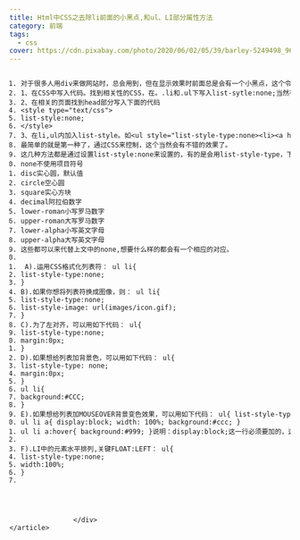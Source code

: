 ```yaml
---
title: Html中CSS之去除li前面的小黑点,和ul、LI部分属性方法
category: 前端
tags:
  - css
cover: https://cdn.pixabay.com/photo/2020/06/02/05/39/barley-5249498_960_720.jpg
---
```


<article class="baidu_pl">
                <div id="article_content" class="article_content clearfix">
                                    <link rel="stylesheet" href="https://csdnimg.cn/release/phoenix/template/css/ck_htmledit_views-d284373521.css">
                                        <link rel="stylesheet" href="https://csdnimg.cn/release/phoenix/template/css/ck_htmledit_views-d284373521.css">
                <div class="htmledit_views" id="content_views">

<pre><code class="language-css hljs"><ol class="hljs-ln" style="width:1237px"><li><div class="hljs-ln-numbers"><div class="hljs-ln-line hljs-ln-n" data-line-number="1"></div></div><div class="hljs-ln-code"><div class="hljs-ln-line">对于很多人用<span class="hljs-selector-tag">div</span>来做网站时，总会用到，但在显示效果时前面总是会有一个小黑点，这个令很多人头痛，但又找不到要源，其它我们可以用以下方法来清除。</div></div></li><li><div class="hljs-ln-numbers"><div class="hljs-ln-line hljs-ln-n" data-line-number="2"></div></div><div class="hljs-ln-code"><div class="hljs-ln-line">1、在<span class="hljs-selector-tag">CSS</span>中写入代码。找到相关性的<span class="hljs-selector-tag">CSS</span>，在。<span class="hljs-selector-class">.li</span>和<span class="hljs-selector-class">.ul</span>下写入<span class="hljs-selector-tag">list-sytle</span><span class="hljs-selector-pseudo">:none</span>;当然有的会这样来写<span class="hljs-selector-tag">list-style-type</span><span class="hljs-selector-pseudo">:none</span>, 这种写法特别是在一些<span class="hljs-selector-tag">CMS</span>中最常见。</div></div></li><li><div class="hljs-ln-numbers"><div class="hljs-ln-line hljs-ln-n" data-line-number="3"></div></div><div class="hljs-ln-code"><div class="hljs-ln-line">2、在相关的页面找到<span class="hljs-selector-tag">head</span>部分写入下面的代码</div></div></li><li><div class="hljs-ln-numbers"><div class="hljs-ln-line hljs-ln-n" data-line-number="4"></div></div><div class="hljs-ln-code"><div class="hljs-ln-line">&lt;<span class="hljs-selector-tag">style</span> <span class="hljs-selector-tag">type</span>="<span class="hljs-selector-tag">text</span>/<span class="hljs-selector-tag">css</span>"&gt;</div></div></li><li><div class="hljs-ln-numbers"><div class="hljs-ln-line hljs-ln-n" data-line-number="5"></div></div><div class="hljs-ln-code"><div class="hljs-ln-line"><span class="hljs-selector-tag">list-style</span><span class="hljs-selector-pseudo">:none</span>;</div></div></li><li><div class="hljs-ln-numbers"><div class="hljs-ln-line hljs-ln-n" data-line-number="6"></div></div><div class="hljs-ln-code"><div class="hljs-ln-line">&lt;/<span class="hljs-selector-tag">style</span>&gt;</div></div></li><li><div class="hljs-ln-numbers"><div class="hljs-ln-line hljs-ln-n" data-line-number="7"></div></div><div class="hljs-ln-code"><div class="hljs-ln-line">3、在<span class="hljs-selector-tag">li</span>,<span class="hljs-selector-tag">ul</span>内加入<span class="hljs-selector-tag">list-style</span>。如&lt;<span class="hljs-selector-tag">ul</span> <span class="hljs-selector-tag">style</span>="<span class="hljs-selector-tag">list-style-type</span><span class="hljs-selector-pseudo">:none</span>&gt;&lt;<span class="hljs-selector-tag">li</span>&gt;&lt;<span class="hljs-selector-tag">a</span> <span class="hljs-selector-tag">herf</span>="<span class="hljs-selector-tag">http</span>://<span class="hljs-selector-tag">blog</span><span class="hljs-selector-class">.csdn</span><span class="hljs-selector-class">.net</span>/<span class="hljs-selector-tag">business122</span>"&gt;我的博客&lt;/<span class="hljs-selector-tag">a</span>&gt;&lt;/<span class="hljs-selector-tag">li</span>&gt;&lt; /<span class="hljs-selector-tag">ul</span>&gt; 当然这种是很麻烦的了。</div></div></li><li><div class="hljs-ln-numbers"><div class="hljs-ln-line hljs-ln-n" data-line-number="8"></div></div><div class="hljs-ln-code"><div class="hljs-ln-line">最简单的就是第一种了，通过<span class="hljs-selector-tag">CSS</span>来控制，这个当然会有不错的效果了。</div></div></li><li><div class="hljs-ln-numbers"><div class="hljs-ln-line hljs-ln-n" data-line-number="9"></div></div><div class="hljs-ln-code"><div class="hljs-ln-line">这几种方法都是通过设置<span class="hljs-selector-tag">list-style</span><span class="hljs-selector-pseudo">:none</span>来设置的，有的是会用<span class="hljs-selector-tag">list-style-type</span>，下面我们来看一看它的属性.</div></div></li><li><div class="hljs-ln-numbers"><div class="hljs-ln-line hljs-ln-n" data-line-number="10"></div></div><div class="hljs-ln-code"><div class="hljs-ln-line"><span class="hljs-selector-tag">none</span>不使用项目符号</div></div></li><li><div class="hljs-ln-numbers"><div class="hljs-ln-line hljs-ln-n" data-line-number="11"></div></div><div class="hljs-ln-code"><div class="hljs-ln-line"><span class="hljs-selector-tag">disc</span>实心圆，默认值</div></div></li><li><div class="hljs-ln-numbers"><div class="hljs-ln-line hljs-ln-n" data-line-number="12"></div></div><div class="hljs-ln-code"><div class="hljs-ln-line"><span class="hljs-selector-tag">circle</span>空心圆</div></div></li><li><div class="hljs-ln-numbers"><div class="hljs-ln-line hljs-ln-n" data-line-number="13"></div></div><div class="hljs-ln-code"><div class="hljs-ln-line"><span class="hljs-selector-tag">square</span>实心方块</div></div></li><li><div class="hljs-ln-numbers"><div class="hljs-ln-line hljs-ln-n" data-line-number="14"></div></div><div class="hljs-ln-code"><div class="hljs-ln-line"><span class="hljs-selector-tag">decimal</span>阿拉伯数字</div></div></li><li><div class="hljs-ln-numbers"><div class="hljs-ln-line hljs-ln-n" data-line-number="15"></div></div><div class="hljs-ln-code"><div class="hljs-ln-line"><span class="hljs-selector-tag">lower-roman</span>小写罗马数字</div></div></li><li><div class="hljs-ln-numbers"><div class="hljs-ln-line hljs-ln-n" data-line-number="16"></div></div><div class="hljs-ln-code"><div class="hljs-ln-line"><span class="hljs-selector-tag">upper-roman</span>大写罗马数字</div></div></li><li><div class="hljs-ln-numbers"><div class="hljs-ln-line hljs-ln-n" data-line-number="17"></div></div><div class="hljs-ln-code"><div class="hljs-ln-line"><span class="hljs-selector-tag">lower-alpha</span>小写英文字母</div></div></li><li><div class="hljs-ln-numbers"><div class="hljs-ln-line hljs-ln-n" data-line-number="18"></div></div><div class="hljs-ln-code"><div class="hljs-ln-line"><span class="hljs-selector-tag">upper-alpha</span>大写英文字母</div></div></li><li><div class="hljs-ln-numbers"><div class="hljs-ln-line hljs-ln-n" data-line-number="19"></div></div><div class="hljs-ln-code"><div class="hljs-ln-line">这些都可以来代替上文中的<span class="hljs-selector-tag">none</span>,想要什么样的都会有一个相应的对应。</div></div></li><li><div class="hljs-ln-numbers"><div class="hljs-ln-line hljs-ln-n" data-line-number="20"></div></div><div class="hljs-ln-code"><div class="hljs-ln-line"> </div></div></li><li><div class="hljs-ln-numbers"><div class="hljs-ln-line hljs-ln-n" data-line-number="21"></div></div><div class="hljs-ln-code"><div class="hljs-ln-line"> <span class="hljs-selector-tag">A</span>).运用<span class="hljs-selector-tag">CSS</span>格式化列表符： <span class="hljs-selector-tag">ul</span> <span class="hljs-selector-tag">li</span>{</div></div></li><li><div class="hljs-ln-numbers"><div class="hljs-ln-line hljs-ln-n" data-line-number="22"></div></div><div class="hljs-ln-code"><div class="hljs-ln-line"><span class="hljs-attribute">list-style-type</span>:none;</div></div></li><li><div class="hljs-ln-numbers"><div class="hljs-ln-line hljs-ln-n" data-line-number="23"></div></div><div class="hljs-ln-code"><div class="hljs-ln-line">}</div></div></li><li><div class="hljs-ln-numbers"><div class="hljs-ln-line hljs-ln-n" data-line-number="24"></div></div><div class="hljs-ln-code"><div class="hljs-ln-line"><span class="hljs-selector-tag">B</span>).如果你想将列表符换成图像，则： <span class="hljs-selector-tag">ul</span> <span class="hljs-selector-tag">li</span>{</div></div></li><li><div class="hljs-ln-numbers"><div class="hljs-ln-line hljs-ln-n" data-line-number="25"></div></div><div class="hljs-ln-code"><div class="hljs-ln-line"><span class="hljs-attribute">list-style-type</span>:none;</div></div></li><li><div class="hljs-ln-numbers"><div class="hljs-ln-line hljs-ln-n" data-line-number="26"></div></div><div class="hljs-ln-code"><div class="hljs-ln-line"><span class="hljs-attribute">list-style-image</span>: <span class="hljs-built_in">url</span>(images/icon.gif);</div></div></li><li><div class="hljs-ln-numbers"><div class="hljs-ln-line hljs-ln-n" data-line-number="27"></div></div><div class="hljs-ln-code"><div class="hljs-ln-line">}</div></div></li><li><div class="hljs-ln-numbers"><div class="hljs-ln-line hljs-ln-n" data-line-number="28"></div></div><div class="hljs-ln-code"><div class="hljs-ln-line"><span class="hljs-selector-tag">C</span>).为了左对齐，可以用如下代码： <span class="hljs-selector-tag">ul</span>{</div></div></li><li><div class="hljs-ln-numbers"><div class="hljs-ln-line hljs-ln-n" data-line-number="29"></div></div><div class="hljs-ln-code"><div class="hljs-ln-line"><span class="hljs-attribute">list-style-type</span>:none;</div></div></li><li><div class="hljs-ln-numbers"><div class="hljs-ln-line hljs-ln-n" data-line-number="30"></div></div><div class="hljs-ln-code"><div class="hljs-ln-line"><span class="hljs-attribute">margin</span>:<span class="hljs-number">0px</span>;</div></div></li><li><div class="hljs-ln-numbers"><div class="hljs-ln-line hljs-ln-n" data-line-number="31"></div></div><div class="hljs-ln-code"><div class="hljs-ln-line">}</div></div></li><li><div class="hljs-ln-numbers"><div class="hljs-ln-line hljs-ln-n" data-line-number="32"></div></div><div class="hljs-ln-code"><div class="hljs-ln-line"><span class="hljs-selector-tag">D</span>).如果想给列表加背景色，可以用如下代码： <span class="hljs-selector-tag">ul</span>{</div></div></li><li><div class="hljs-ln-numbers"><div class="hljs-ln-line hljs-ln-n" data-line-number="33"></div></div><div class="hljs-ln-code"><div class="hljs-ln-line"><span class="hljs-attribute">list-style-type</span>: none;</div></div></li><li><div class="hljs-ln-numbers"><div class="hljs-ln-line hljs-ln-n" data-line-number="34"></div></div><div class="hljs-ln-code"><div class="hljs-ln-line"><span class="hljs-attribute">margin</span>:<span class="hljs-number">0px</span>;</div></div></li><li><div class="hljs-ln-numbers"><div class="hljs-ln-line hljs-ln-n" data-line-number="35"></div></div><div class="hljs-ln-code"><div class="hljs-ln-line">}</div></div></li><li><div class="hljs-ln-numbers"><div class="hljs-ln-line hljs-ln-n" data-line-number="36"></div></div><div class="hljs-ln-code"><div class="hljs-ln-line"><span class="hljs-selector-tag">ul</span> <span class="hljs-selector-tag">li</span>{</div></div></li><li><div class="hljs-ln-numbers"><div class="hljs-ln-line hljs-ln-n" data-line-number="37"></div></div><div class="hljs-ln-code"><div class="hljs-ln-line"><span class="hljs-attribute">background</span>:<span class="hljs-number">#CCC</span>;</div></div></li><li><div class="hljs-ln-numbers"><div class="hljs-ln-line hljs-ln-n" data-line-number="38"></div></div><div class="hljs-ln-code"><div class="hljs-ln-line">}</div></div></li><li><div class="hljs-ln-numbers"><div class="hljs-ln-line hljs-ln-n" data-line-number="39"></div></div><div class="hljs-ln-code"><div class="hljs-ln-line"><span class="hljs-selector-tag">E</span>).如果想给列表加<span class="hljs-selector-tag">MOUSEOVER</span>背景变色效果，可以用如下代码： <span class="hljs-selector-tag">ul</span>{ <span class="hljs-attribute">list-style-type</span>: none; <span class="hljs-attribute">margin</span>:<span class="hljs-number">0px</span>; }</div></div></li><li><div class="hljs-ln-numbers"><div class="hljs-ln-line hljs-ln-n" data-line-number="40"></div></div><div class="hljs-ln-code"><div class="hljs-ln-line"><span class="hljs-selector-tag">ul</span> <span class="hljs-selector-tag">li</span> <span class="hljs-selector-tag">a</span>{ <span class="hljs-attribute">display</span>:block; <span class="hljs-attribute">width</span>: <span class="hljs-number">100%</span>; <span class="hljs-attribute">background</span>:<span class="hljs-number">#ccc</span>; }</div></div></li><li><div class="hljs-ln-numbers"><div class="hljs-ln-line hljs-ln-n" data-line-number="41"></div></div><div class="hljs-ln-code"><div class="hljs-ln-line"><span class="hljs-selector-tag">ul</span> <span class="hljs-selector-tag">li</span> <span class="hljs-selector-tag">a</span><span class="hljs-selector-pseudo">:hover</span>{ <span class="hljs-attribute">background</span>:<span class="hljs-number">#999</span>; }说明：<span class="hljs-selector-tag">display</span><span class="hljs-selector-pseudo">:block</span>;这一行必须要加的，这样才能块状显示！</div></div></li><li><div class="hljs-ln-numbers"><div class="hljs-ln-line hljs-ln-n" data-line-number="42"></div></div><div class="hljs-ln-code"><div class="hljs-ln-line"> </div></div></li><li><div class="hljs-ln-numbers"><div class="hljs-ln-line hljs-ln-n" data-line-number="43"></div></div><div class="hljs-ln-code"><div class="hljs-ln-line"><span class="hljs-selector-tag">F</span>)<span class="hljs-selector-class">.LI</span>中的元素水平排列,关键<span class="hljs-selector-tag">FLOAT</span><span class="hljs-selector-pseudo">:LEFT</span>： <span class="hljs-selector-tag">ul</span>{</div></div></li><li><div class="hljs-ln-numbers"><div class="hljs-ln-line hljs-ln-n" data-line-number="44"></div></div><div class="hljs-ln-code"><div class="hljs-ln-line"><span class="hljs-attribute">list-style-type</span>:none;</div></div></li><li><div class="hljs-ln-numbers"><div class="hljs-ln-line hljs-ln-n" data-line-number="45"></div></div><div class="hljs-ln-code"><div class="hljs-ln-line"><span class="hljs-attribute">width</span>:<span class="hljs-number">100%</span>;</div></div></li><li><div class="hljs-ln-numbers"><div class="hljs-ln-line hljs-ln-n" data-line-number="46"></div></div><div class="hljs-ln-code"><div class="hljs-ln-line">}</div></div></li><li><div class="hljs-ln-numbers"><div class="hljs-ln-line hljs-ln-n" data-line-number="47"></div></div><div class="hljs-ln-code"><div class="hljs-ln-line"> </div></div></li></ol></code><div class="hljs-button signin" data-title="登录后复制" onclick="hljs.signin(event)"></div></pre><br>                                    </div>
                    </div>
    </article>
